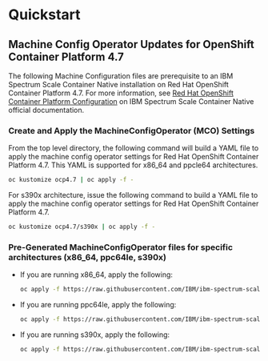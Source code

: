 # Quickstart

## Machine Config Operator Updates for OpenShift Container Platform 4.7

The following Machine Configuration files are prerequisite to an IBM Spectrum Scale Container Native installation on Red Hat OpenShift Container Platform 4.7.
For more information, see [Red Hat OpenShift Container Platform Configuration](https://www.ibm.com/docs/en/scalecontainernative?topic=i-red-hat-openshift-container-platform-configuration) on IBM Spectrum Scale Container Native official documentation.

### Create and Apply the MachineConfigOperator (MCO) Settings

From the top level directory, the following command will build a YAML file to apply the machine config operator settings for Red Hat OpenShift Container Platform 4.7. This YAML is supported for x86_64 and ppcle64 architectures.

```bash
oc kustomize ocp4.7 | oc apply -f -
```

For s390x architecture, issue the following command to build a YAML file to apply the machine config operator settings for Red Hat OpenShift Container Platform 4.7.

```bash
oc kustomize ocp4.7/s390x | oc apply -f -
```

### Pre-Generated MachineConfigOperator files for specific architectures (x86_64, ppc64le, s390x)

- If you are running x86_64, apply the following:

  ```bash
  oc apply -f https://raw.githubusercontent.com/IBM/ibm-spectrum-scale-container-native/v5.1.1.1/generated/mco/ocp4.7/mco_x86.yaml
  ```

- If you are running ppc64le, apply the following:

  ```bash
  oc apply -f https://raw.githubusercontent.com/IBM/ibm-spectrum-scale-container-native/v5.1.1.1/generated/mco/ocp4.7/mco_ppc64le.yaml
  ```

- If you are running s390x, apply the following:

  ```bash
  oc apply -f https://raw.githubusercontent.com/IBM/ibm-spectrum-scale-container-native/v5.1.1.1/generated/mco/ocp4.7/mco_s390x.yaml
  ```
  